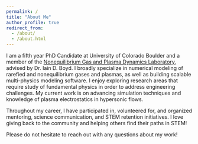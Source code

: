 ```yaml
---
permalink: /
title: "About Me"
author_profile: true
redirect_from: 
  - /about/
  - /about.html
---
```


I am a fifth year PhD Candidate at University of Colorado Boulder and a member of the [Nonequilibrium Gas and Plasma Dynamics Laboratory](https://www.colorado.edu/lab/ngpdl), advised by Dr. Iain D. Boyd. I broadly specialize in numerical modeling of rarefied and nonequilibrium gases and plasmas, as well as building scalable multi-physics modeling software. I enjoy exploring research areas that require study of fundamental physics in order to address engineering challenges. My current work is on advancing simulation techniques and knowledge of plasma electrostatics in hypersonic flows. 

Throughout my career, I have participated in, volunteered for, and organized mentoring, science communication, and STEM retention initiatives. I love giving back to the community and helping others find their paths in STEM!

Please do not hesitate to reach out with any questions about my work!
